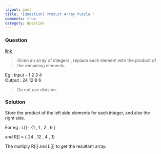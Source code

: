 ```yaml
---
layout: post
title: "[Question] Product Array Puzzle "
comments: true
category: Question
---
```


### Question

[link](http://www.geeksforgeeks.org/amazon-interview-set-78-fresher-internship/)

> Given an array of integers , replace each element with the product of the remaining elements.

Eg : Input - 1 2 3 4  
 Output : 24 12 8 6

> Do not use division.

### Solution

Store the product of the left side elements for each integer, and also the right side.

For eg : L[]= {1 , 1 , 2 , 6 }

and R[] = { 24 , 12 , 4 , 1}

The multiply R[i] and L[i] to get the resultant array.
